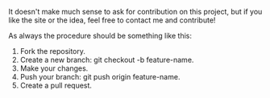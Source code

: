 It doesn't make much sense to ask for contribution on this project, but if you like the site or the idea,
feel free to contact me and contribute!

As always the procedure should be something like this:

1. Fork the repository.
2. Create a new branch: git checkout -b feature-name.
3. Make your changes.
4. Push your branch: git push origin feature-name.
5. Create a pull request.
